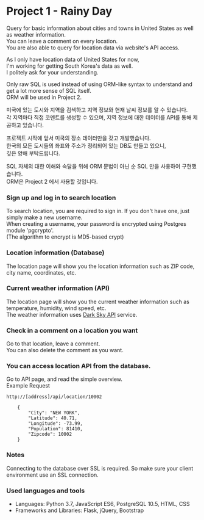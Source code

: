 # Project 1 - Rainy Day

Query for basic information about cities and towns in United States as well as weather information.\
You can leave a comment on every location.\
You are also able to query for location data via website's API access.

As I only have location data of United States for now,\
I'm working for getting South Korea's data as well.\
I politely ask for your understanding.

Only raw SQL is used instead of using ORM-like syntax to understand and get a lot more sense of SQL itself.\
ORM will be used in Project 2.

미국에 있는 도시와 지역을 검색하고 지역 정보와 현재 날씨 정보를 알 수 있습니다.\
각 지역마다 직접 코멘트를 생성할 수 있으며, 지역 정보에 대한 데이터를 API를 통해 제공하고 있습니다.

프로젝트 시작에 앞서 미국의 장소 데이터만을 갖고 개발했습니다.\
한국의 모든 도시들의 좌표와 주소가 정리되어 있는 DB도 만들고 있으니,\
깊은 양해 부탁드립니다.

SQL 자체의 대한 이해와 숙달을 위해 ORM 문법이 아닌 순 SQL 만을 사용하여 구현했습니다.\
ORM은 Project 2 에서 사용할 것입니다.

### Sign up and log in to search location
To search location, you are required to sign in. If you don't have one, just simply make a new username.\
When creating a username, your password is encrypted using Postgres module 'pgcrypto'.\
(The algorithm to encrypt is MD5-based crypt)

### Location information (Database)
The location page will show you the location information such as ZIP code, city name, coordinates, etc.

### Current weather information (API)
The location page will show you the current weather information such as temperature, humidity, wind speed, etc.\
The weather information uses [Dark Sky API](https://darksky.net/dev) service.

### Check in a comment on a location you want
Go to that location, leave a comment.\
You can also delete the comment as you want.

### You can access location API from the database.
Go to API page, and read the simple overview.\
Example Request
```
http://[address]/api/location/10002

    {
        "City": "NEW YORK", 
        "Latitude": 40.71, 
        "Longitude": -73.99, 
        "Population": 81410, 
        "Zipcode": 10002
    }

```
### Notes
Connecting to the database over SSL is required. So make sure your client environment use an SSL connection.

### Used languages and tools
* Languages: Python 3.7, JavaScript ES6, PostgreSQL 10.5, HTML, CSS
* Frameworks and Libraries: Flask, jQuery, Bootstrap
